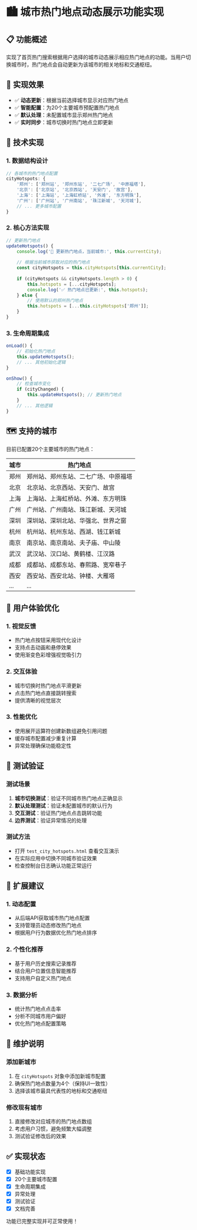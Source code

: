 # 🏙️ 城市热门地点动态展示功能实现

## 📋 功能概述

实现了首页热门搜索根据用户选择的城市动态展示相应热门地点的功能。当用户切换城市时，热门地点会自动更新为该城市的相关地标和交通枢纽。

## 🎯 实现效果

- ✅ **动态更新**：根据当前选择城市显示对应热门地点
- ✅ **智能配置**：为20个主要城市预配置热门地点
- ✅ **默认处理**：未配置城市显示郑州热门地点
- ✅ **实时同步**：城市切换时热门地点立即更新

## 🔧 技术实现

### 1. 数据结构设计

```javascript
// 各城市的热门地点配置
cityHotspots: {
    '郑州': ['郑州站', '郑州东站', '二七广场', '中原福塔'],
    '北京': ['北京站', '北京西站', '天安门', '故宫'],
    '上海': ['上海站', '上海虹桥站', '外滩', '东方明珠'],
    '广州': ['广州站', '广州南站', '珠江新城', '天河城'],
    // ... 更多城市配置
}
```

### 2. 核心方法实现

```javascript
// 更新热门地点
updateHotspots() {
    console.log('🔄 更新热门地点，当前城市:', this.currentCity);
    
    // 根据当前城市获取对应的热门地点
    const cityHotspots = this.cityHotspots[this.currentCity];
    
    if (cityHotspots && cityHotspots.length > 0) {
        this.hotspots = [...cityHotspots];
        console.log('✅ 热门地点已更新:', this.hotspots);
    } else {
        // 使用默认的郑州热门地点
        this.hotspots = [...this.cityHotspots['郑州']];
    }
}
```

### 3. 生命周期集成

```javascript
onLoad() {
    // 初始化热门地点
    this.updateHotspots();
    // ... 其他初始化逻辑
}

onShow() {
    // 检查城市变化
    if (cityChanged) {
        this.updateHotspots(); // 更新热门地点
    }
    // ... 其他逻辑
}
```

## 🗺️ 支持的城市

目前已配置20个主要城市的热门地点：

| 城市 | 热门地点 |
|------|----------|
| 郑州 | 郑州站、郑州东站、二七广场、中原福塔 |
| 北京 | 北京站、北京西站、天安门、故宫 |
| 上海 | 上海站、上海虹桥站、外滩、东方明珠 |
| 广州 | 广州站、广州南站、珠江新城、天河城 |
| 深圳 | 深圳站、深圳北站、华强北、世界之窗 |
| 杭州 | 杭州站、杭州东站、西湖、钱江新城 |
| 南京 | 南京站、南京南站、夫子庙、中山陵 |
| 武汉 | 武汉站、汉口站、黄鹤楼、江汉路 |
| 成都 | 成都站、成都东站、春熙路、宽窄巷子 |
| 西安 | 西安站、西安北站、钟楼、大雁塔 |
| ... | ... |

## 🎨 用户体验优化

### 1. 视觉反馈
- 热门地点按钮采用现代化设计
- 支持点击动画和悬停效果
- 使用渐变色彩增强视觉吸引力

### 2. 交互体验
- 城市切换时热门地点平滑更新
- 点击热门地点直接跳转搜索
- 提供清晰的视觉层次

### 3. 性能优化
- 使用展开运算符创建新数组避免引用问题
- 缓存城市配置减少重复计算
- 异常处理确保功能稳定性

## 📱 测试验证

### 测试场景
1. **城市切换测试**：验证不同城市热门地点正确显示
2. **默认处理测试**：验证未配置城市的默认行为
3. **交互测试**：验证热门地点点击跳转功能
4. **边界测试**：验证异常情况的处理

### 测试方法
- 打开 `test_city_hotspots.html` 查看交互演示
- 在实际应用中切换不同城市验证效果
- 检查控制台日志确认功能正常运行

## 🔮 扩展建议

### 1. 动态配置
- 从后端API获取城市热门地点配置
- 支持管理员动态修改热门地点
- 根据用户行为数据优化热门地点排序

### 2. 个性化推荐
- 基于用户历史搜索记录推荐
- 结合用户位置信息智能推荐
- 支持用户自定义热门地点

### 3. 数据分析
- 统计热门地点点击率
- 分析不同城市用户偏好
- 优化热门地点配置策略

## 📝 维护说明

### 添加新城市
1. 在 `cityHotspots` 对象中添加新城市配置
2. 确保热门地点数量为4个（保持UI一致性）
3. 选择该城市最具代表性的地标和交通枢纽

### 修改现有城市
1. 直接修改对应城市的热门地点数组
2. 考虑用户习惯，避免频繁大幅调整
3. 测试验证修改后的效果

## ✅ 实现状态

- [x] 基础功能实现
- [x] 20个主要城市配置
- [x] 生命周期集成
- [x] 异常处理
- [x] 测试验证
- [x] 文档完善

功能已完整实现并可正常使用！